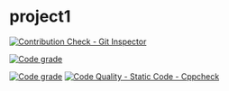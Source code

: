 # project1


[![Contribution Check - Git Inspector](https://github.com/vismaya1904/project1/actions/workflows/gitinspector.yml/badge.svg)](https://github.com/vismaya1904/project1/actions/workflows/gitinspector.yml)

[![Code grade](https://www.code-inspector.com/project/25105/status/svg)](https://frontend.code-inspector.com/public/project/25105/project1/dashboard)

[![Code grade](https://www.code-inspector.com/project/25105/score/svg)](https://frontend.code-inspector.com/public/project/25105/project1/dashboard
)
[![Code Quality - Static Code - Cppcheck](https://github.com/vismaya1904/project1/actions/workflows/cppcheck.yml/badge.svg)](https://github.com/vismaya1904/project1/actions/workflows/cppcheck.yml)


